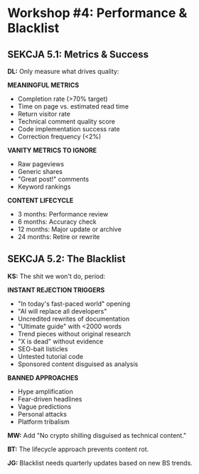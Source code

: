 # Workshop #4: Performance & Blacklist

## SEKCJA 5.1: Metrics & Success

**DL:** Only measure what drives quality:

**MEANINGFUL METRICS**
- Completion rate (>70% target)
- Time on page vs. estimated read time
- Return visitor rate
- Technical comment quality score
- Code implementation success rate
- Correction frequency (<2%)

**VANITY METRICS TO IGNORE**
- Raw pageviews
- Generic shares
- "Great post!" comments
- Keyword rankings

**CONTENT LIFECYCLE**
- 3 months: Performance review
- 6 months: Accuracy check
- 12 months: Major update or archive
- 24 months: Retire or rewrite

## SEKCJA 5.2: The Blacklist

**KS:** The shit we won't do, period:

**INSTANT REJECTION TRIGGERS**
- "In today's fast-paced world" opening
- "AI will replace all developers"
- Uncredited rewrites of documentation
- "Ultimate guide" with <2000 words
- Trend pieces without original research
- "X is dead" without evidence
- SEO-bait listicles
- Untested tutorial code
- Sponsored content disguised as analysis

**BANNED APPROACHES**
- Hype amplification
- Fear-driven headlines
- Vague predictions
- Personal attacks
- Platform tribalism

**MW:** Add "No crypto shilling disguised as technical content."

**BT:** The lifecycle approach prevents content rot.

**JG:** Blacklist needs quarterly updates based on new BS trends.
